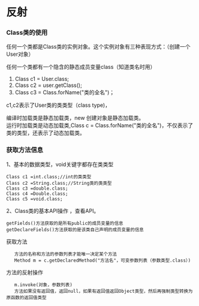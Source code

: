# 反射

### Class类的使用

任何一个类都是Class类的实例对象。这个实例对象有三种表现方式：（创建一个User对象）

任何一个类都有一个隐含的静态成员变量class（知道类名时用）

1. Class c1 = User.class;
2. Class c2 = user.getClass();
3. Class c3 = Class.forName("类的全名")；

c1,c2表示了User类的类类型（class type)，


编译时加载类是静态加载类，new 创建对象是静态加载类。</br>
运行时加载类是动态加载类,Class c =  Class.forName("类的全名")，不仅表示了类的类型，还表示了动态加载类。


### 获取方法信息

1、基本的数据类型，void关键字都存在类类型
	
	Class c1 =int.class;//int的类类型
	Class c2 =String.class;//String类的类类型
	Class c3 =double.class;
	Class c4 =Double.class;
	Class c5 =void.class;


2、Class类的基本API操作 ，查看API。

	getFields()方法获取的是所有public的成员变量的信息
	getDeclareFields()方法获取的是该类自己声明的成员变量的信息


获取方法

       方法的名称和方法的参数列表才能唯一决定某个方法
       Method m = c.getDeclaredMethod("方法名"，可变参数列表（参数类型.class）)


方法的反射操作

       m.invoke(对象，参数列表)
       方法如果没有返回值，返回null，如果有返回值返回Object类型，然后再强制类型转换为原函数的返回值类型
 

